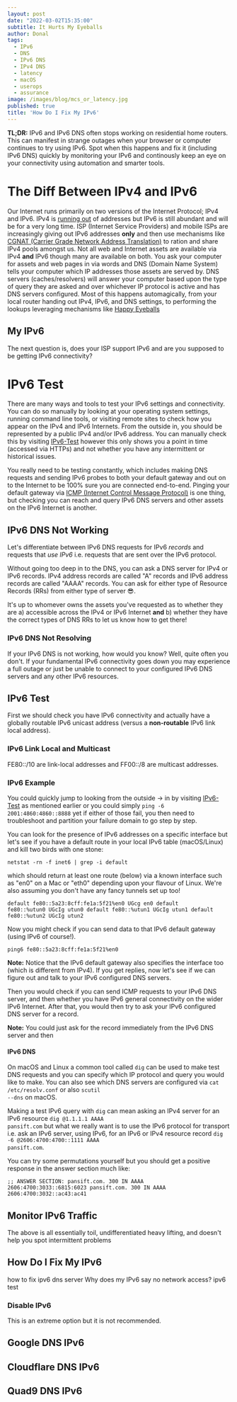 ```yaml
---
layout: post
date: "2022-03-02T15:35:00"
subtitle: It Hurts My Eyeballs
author: Donal
tags:
  - IPv6
  - DNS
  - IPv6 DNS
  - IPv4 DNS
  - latency
  - macOS
  - userops
  - assurance
image: /images/blog/mcs_or_latency.jpg
published: true
title: 'How Do I Fix My IPv6'
---
```


**TL;DR:** IPv6 and IPv6 DNS often stops working on residential home routers. This can manifest in strange outages when your browser or computer continues to try using IPv6. Spot when this happens and fix it (including IPv6 DNS) quickly by monitoring your IPv6 and continously keep an eye on your connectivity using automation and smarter tools.

# The Diff Between IPv4 and IPv6
Our Internet runs primarily on two versions of the Internet Protocol; IPv4 and IPv6. IPv4 is [running out](https://www.ripe.net/analyse/statistics/number-of-remaining-ipv4-addresses-daily) of addresses but IPv6 is still abundant and will be for a very long time. ISP (Internet Service Providers) and mobile ISPs are increasingly giving out IPv6 addresses **only** and then use mechanisms like [CGNAT (Carrier Grade Network Address Translation)](https://en.wikipedia.org/wiki/Carrier-grade_NAT) to ration and share IPv4 pools amongst us. Not all web and Internet assets are available via IPv4 **and** IPv6 though many are available on both.  You ask your computer for assets and web pages in via words and DNS (Domain Name System) tells your computer which IP addresses those assets are served by. DNS servers (caches/resolvers) will answer your computer based upon the type of query they are asked and over whichever IP protocol is active and has DNS servers configured. Most of this happens automagically, from your local router handing out IPv4, IPv6, and DNS settings, to performing the lookups leveraging mechanisms like [Happy Eyeballs](https://en.wikipedia.org/wiki/Happy_Eyeballs)

## My IPv6
The next question is, does your ISP support IPv6 and are you supposed to be getting IPv6 connectivity?

# IPv6 Test
There are many ways and tools to test your IPv6 settings and connectivity. You can do so manually by looking at your operating system settings, running command line tools, or visiting remote sites to check how you appear on the IPv4 and IPv6 Internets. From the outside in, you should be represented by a public IPv4 and/or IPv6 address. You can manually check this by visiting [IPv6-Test](https://ipv6-test.com/) however this only shows you a point in time (accessed via HTTPs) and not whether you have any intermittent or historical issues. 

You really need to be testing constantly, which includes making DNS requests and sending IPv6 probes to both your default gateway and out on to the Internet to be 100% sure you are connected end-to-end. Pinging your default gateway via [ICMP (Internet Control Message Protocol)](https://en.wikipedia.org/wiki/Internet_Control_Message_Protocol) is one thing, but checking you can reach and query IPv6 DNS servers and other assets on the IPv6 Internet is another.

## IPv6 DNS Not Working
Let's differentiate between IPv6 DNS requests for IPv6 _records_ and requests that _use IPv6_ i.e. requests that are sent over the IPv6 protocol. 

Without going too deep in to the DNS, you can ask a DNS server for IPv4 or IPv6 records. IPv4 address records are called "A" records and IPv6 address records are called "AAAA" records. You can ask for either type of Resource Records (RRs) from either type of server 😎.

It's up to whomever owns the assets you've requested as to whether they are a) accessible across the IPv4 or IPv6 Internet **and** b) whether they have the correct types of DNS RRs to let us know how to get there!

### IPv6 DNS Not Resolving

If your IPv6 DNS is not working, how would you know? Well, quite often you don't. If your fundamental IPv6 connectivity goes down you may experience a full outage or just be unable to connect to your configured IPv6 DNS servers and any other IPv6 resources.

## IPv6 Test

First we should check you have IPv6 connectivity and actually have a globally routable IPv6 unicast address (versus a **non-routable** IPv6 link local address).

### IPv6 Link Local and Multicast
FE80::/10 are link-local addresses and FF00::/8 are multicast addresses.

### IPv6 Example

You could quickly jump to looking from the outside -> in by visiting [IPv6-Test](https://ipv6-test.com/) as mentioned earlier or you could simply <code>ping -6 2001:4860:4860::8888</code> yet if either of those fail, you then need to troubleshoot and partition your failure domain to go step by step.

You can look for the presence of IPv6 addresses on a specific interface but let's see if you have a default route in your local IPv6 table (macOS/Linux) and kill two birds with one stone:

<code>netstat -rn -f inet6 | grep -i default</code>

which should return at least one route (below) via a known interface such as "en0" on a Mac or "eth0" depending upon your flavour of Linux. We're also assuming you don't have any fancy tunnels set up too! 

<code>default                                 fe80::5a23:8cff:fe1a:5f21%en0   UGcg            en0
default                                 fe80::%utun0                    UGcIg         utun0
default                                 fe80::%utun1                    UGcIg         utun1
default                                 fe80::%utun2                    UGcIg         utun2</code>

Now you might check if you can send data to that IPv6 default gateway (using IPv6 of course!).

<code>ping6 fe80::5a23:8cff:fe1a:5f21%en0</code> 

**Note:** Notice that the IPv6 default gateway also specifies the interface too (which is different from IPv4). If you get replies, now let's see if we can figure out and talk to your IPv6 configured DNS servers.

Then you would check if you can send ICMP requests to your IPv6 DNS server, and then whether you have IPv6 general connectivity on the wider IPv6 Internet. After that, you would then try to ask your IPv6 configured DNS server for a record.

**Note:** You could just ask for the record immediately from the IPv6 DNS server and then 

#### IPv6 DNS

On macOS and Linux a common tool called <code>dig</code> can be used to make test DNS requests and you can specify which IP protocol and query you would like to make. You can also see which DNS servers are configured via <code>cat /etc/resolv.conf</code> or also <code>scutil --dns</code> on macOS.

Making a test IPv6 query with <code>dig</code> can mean asking an IPv4 server for an IPv6 resource <code>dig @1.1.1.1 AAAA pansift.com</code> but what we really want is to use the IPv6 protocol for transport i.e. ask an IPv6 server, using IPv6, for an IPv6 or IPv4 resource record <code>dig -6 @2606:4700:4700::1111 AAAA pansift.com</code>.

You can try some permutations yourself but you should get a positive response in the answer section much like:

<code>;; ANSWER SECTION:
pansift.com.		300	IN	AAAA	2606:4700:3033::6815:6023
pansift.com.		300	IN	AAAA	2606:4700:3032::ac43:ac41</code>

## Monitor IPv6 Traffic
The above is all essentially toil, undifferentiated heavy lifting, and doesn't help you spot intermittent problems

## How Do I Fix My IPv6
how to fix ipv6 dns server
Why does my IPv6 say no network access?
ipv6 test

### Disable IPv6
This is an extreme option but it is not recommended. 


## Google DNS IPv6

## Cloudflare DNS IPv6

## Quad9 DNS IPv6
